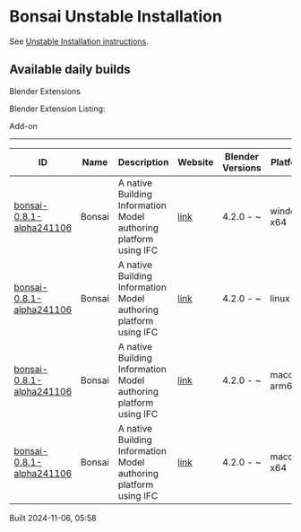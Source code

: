# Bonsai Unstable Installation

See [Unstable Installation instructions](https://docs.bonsaibim.org/guides/development/installation.html#unstable-installation).

## Available daily builds




Blender Extensions


Blender Extension Listing:


Add\-on




---




| ID | Name | Description | Website | Blender Versions | Platforms | Size |
| --- | --- | --- | --- | --- | --- | --- |
| [bonsai\-0\.8\.1\-alpha241106](https://github.com/IfcOpenShell/IfcOpenShell/releases/download/bonsai-0.8.1-alpha2411060554/bonsai_py311-0.8.1-alpha241106-windows-x64.zip?repository=https://raw.githubusercontent.com/IfcOpenShell/bonsai_unstable_repo/main/index.json&blender_version_min=4.2.0&platforms=windows-x64) | Bonsai | A native Building Information Model authoring platform using IFC | [link](https://bonsaibim.org/) | 4\.2\.0 \- \~ | windows\-x64 | 80\.5MB |
| [bonsai\-0\.8\.1\-alpha241106](https://github.com/IfcOpenShell/IfcOpenShell/releases/download/bonsai-0.8.1-alpha2411060554/bonsai_py311-0.8.1-alpha241106-linux-x64.zip?repository=https://raw.githubusercontent.com/IfcOpenShell/bonsai_unstable_repo/main/index.json&blender_version_min=4.2.0&platforms=linux-x64) | Bonsai | A native Building Information Model authoring platform using IFC | [link](https://bonsaibim.org/) | 4\.2\.0 \- \~ | linux\-x64 | 107\.8MB |
| [bonsai\-0\.8\.1\-alpha241106](https://github.com/IfcOpenShell/IfcOpenShell/releases/download/bonsai-0.8.1-alpha2411060554/bonsai_py311-0.8.1-alpha241106-macos-arm64.zip?repository=https://raw.githubusercontent.com/IfcOpenShell/bonsai_unstable_repo/main/index.json&blender_version_min=4.2.0&platforms=macos-arm64) | Bonsai | A native Building Information Model authoring platform using IFC | [link](https://bonsaibim.org/) | 4\.2\.0 \- \~ | macos\-arm64 | 101\.1MB |
| [bonsai\-0\.8\.1\-alpha241106](https://github.com/IfcOpenShell/IfcOpenShell/releases/download/bonsai-0.8.1-alpha2411060554/bonsai_py311-0.8.1-alpha241106-macos-x64.zip?repository=https://raw.githubusercontent.com/IfcOpenShell/bonsai_unstable_repo/main/index.json&blender_version_min=4.2.0&platforms=macos-x64) | Bonsai | A native Building Information Model authoring platform using IFC | [link](https://bonsaibim.org/) | 4\.2\.0 \- \~ | macos\-x64 | 101\.3MB |


Built 2024\-11\-06, 05:58




